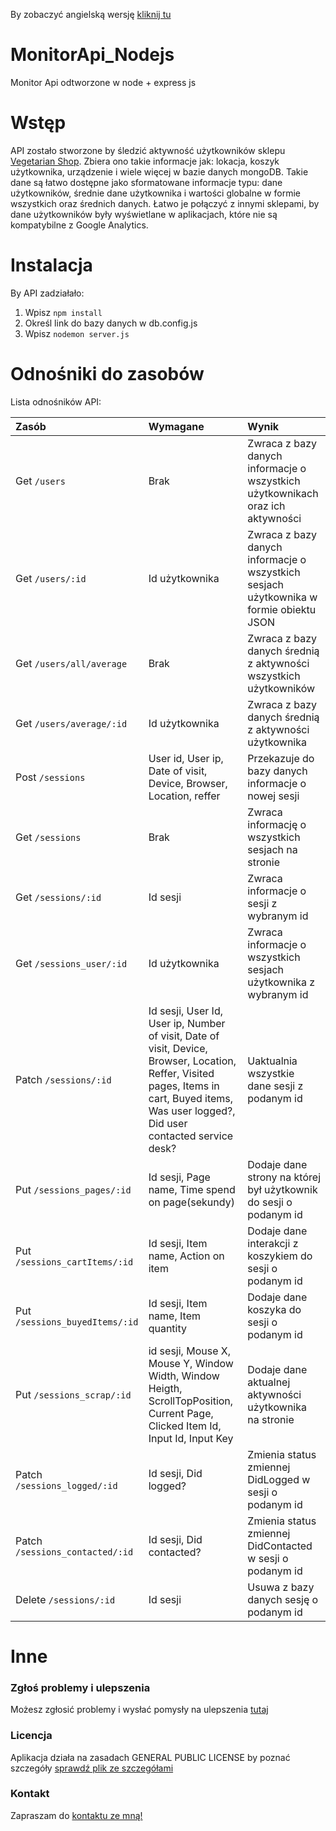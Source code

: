 By zobaczyć angielską wersję [kliknij tu](https://github.com/TomaszOrpik/MonitorApi_Nodejs/blob/master/README.md)

# MonitorApi_Nodejs
Monitor Api odtworzone w node + express js

# Wstęp
API zostało stworzone by śledzić aktywność użytkowników sklepu [Vegetarian Shop](https://vegeshop-714fb.firebaseapp.com/). Zbiera ono takie informacje jak: lokacja, koszyk użytkownika, urządzenie i wiele więcej w bazie danych mongoDB. Takie dane są łatwo dostępne jako sformatowane informacje typu: dane użytkowników, średnie dane użytkownika i wartości globalne w formie wszystkich oraz średnich danych. Łatwo je połączyć z innymi sklepami, by dane użytkowników były wyświetlane w aplikacjach, które nie są kompatybilne z Google Analytics.

# Instalacja
By API zadziałało:
1. Wpisz `npm install`
2. Określ link do bazy danych w db.config.js
3. Wpisz `nodemon server.js`

# Odnośniki do zasobów
Lista odnośników API:

| Zasób      | Wymagane        |Wynik        |
|:--------------|:--------------------|:-------------|
| Get `/users` | Brak | Zwraca z bazy danych informacje o wszystkich użytkownikach oraz ich aktywności |
| Get `/users/:id` | Id użytkownika | Zwraca z bazy danych informacje o wszystkich sesjach użytkownika w formie obiektu JSON|
| Get `/users/all/average` | Brak | Zwraca z bazy danych średnią z aktywności wszystkich użytkowników |
| Get `/users/average/:id` | Id użytkownika | Zwraca z bazy danych średnią z aktywności użytkownika |
| Post `/sessions` | User id, User ip, Date of visit, Device, Browser, Location, reffer | Przekazuje do bazy danych informacje o nowej sesji |
| Get `/sessions` | Brak | Zwraca informację o wszystkich sesjach na stronie |
| Get `/sessions/:id` | Id sesji | Zwraca informacje o sesji z wybranym id |
| Get `/sessions_user/:id` |  Id użytkownika | Zwraca informacje o wszystkich sesjach użytkownika z wybranym id |
| Patch `/sessions/:id` | Id sesji, User Id, User ip, Number of visit, Date of visit, Device, Browser, Location, Reffer, Visited pages, Items in cart, Buyed items, Was user logged?, Did user contacted service desk? | Uaktualnia wszystkie dane sesji z podanym id |
| Put `/sessions_pages/:id` | Id sesji, Page name, Time spend on page(sekundy) | Dodaje dane strony na której był użytkownik do sesji o podanym id |
| Put `/sessions_cartItems/:id` | Id sesji, Item name, Action on item | Dodaje dane interakcji z koszykiem do sesji o podanym id |
| Put `/sessions_buyedItems/:id` | Id sesji, Item name, Item quantity | Dodaje dane koszyka do sesji o podanym id |
| Put `/sessions_scrap/:id` | id sesji, Mouse X, Mouse Y, Window Width, Window Heigth, ScrollTopPosition, Current Page, Clicked Item Id, Input Id, Input Key | Dodaje dane aktualnej aktywności użytkownika na stronie |
| Patch `/sessions_logged/:id` | Id sesji, Did logged? | Zmienia status zmiennej DidLogged w sesji o podanym id |
| Patch `/sessions_contacted/:id` | Id sesji, Did contacted? | Zmienia status zmiennej DidContacted w sesji o podanym id |
| Delete `/sessions/:id` | Id sesji | Usuwa z bazy danych sesję o podanym id |

# Inne
### Zgłoś problemy i ulepszenia

Możesz zgłosić problemy i wysłać pomysły na ulepszenia [tutaj](https://github.com/TomaszOrpik/MonitorApi_Nodejs/issues)

### Licencja

Aplikacja działa na zasadach GENERAL PUBLIC LICENSE by poznać szczegóły [sprawdź plik ze szczegółami](https://github.com/TomaszOrpik/MonitorApi_Nodejs/blob/master/LICENSE)

### Kontakt

Zapraszam do [kontaktu ze mną!](https://github.com/TomaszOrpik)
